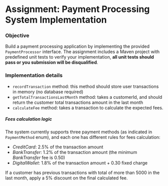 # Assignment: Payment Processing System Implementation


### Objective
Build a payment processing application by implementing the provided `PaymentProcessor` interface. 
The assignment includes a Maven project with predefined unit tests to verify your implementation, 
**all unit tests should pass or you submission will be disqualified**.


### Implementation details

* `recordTransaction` method: this method should store user transactions in memory (no database required)
* `getTotalTransactionsLastMonth` method: takes a customerId, and should return the customer total transactions amount in the last month
* `calculateFee` method: takes a transaction to calculate the expected fees.

##### Fees calculation logic
The system currently supports three payment methods (as indicated in `PaymentMethod` enum), and each one has different rules for fees calculation: 
* _CreditCard_: 2.5% of the transaction amount
* _BankTransfer_: 1.2% of the transaction amount (the minimum _BankTransfer_ fee is 0.50)
* _DigitalWallet_: 1.8% of the transaction amount + 0.30 fixed charge

If a customer has previous transactions with total of more than 5000 in the last month, apply a 5% discount on the final calculated fee.

